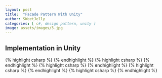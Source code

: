 ```yaml
---
layout: post
title:  "Facade Pattern With Unity"
author: SWeetJelly
categories: [ c#, design pattern, unity ]
image: assets/images/5.jpg
---
```


## Implementation in Unity

{% highlight csharp %}
{% endhighlight %}
{% highlight csharp %}
{% endhighlight %}
{% highlight csharp %}
{% endhighlight %}
{% highlight csharp %}
{% endhighlight %}
{% highlight csharp %}
{% endhighlight %}